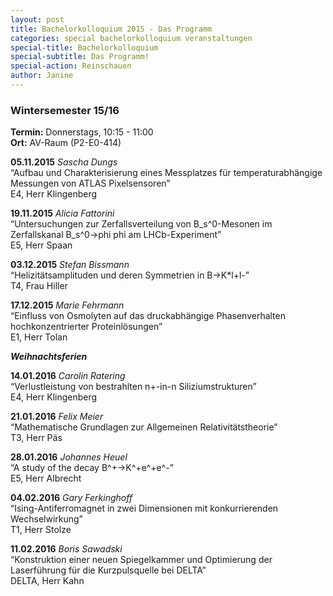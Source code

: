 ```yaml
---
layout: post
title: Bachelorkolloquium 2015 - Das Programm
categories: special bachelorkolloquium veranstaltungen
special-title: Bachelorkolloquium
special-subtitle: Das Programm!
special-action: Reinschauen
author: Janine
---
```

### Wintersemester 15/16

__Termin:__ Donnerstags, 10:15 - 11:00  
__Ort:__ AV-Raum (P2-E0-414)

__05.11.2015__ *Sascha Dungs*  
“Aufbau und Charakterisierung eines Messplatzes für temperaturabhängige Messungen von ATLAS Pixelsensoren”  
E4, Herr Klingenberg

__19.11.2015__ *Alicia Fattorini*  
“Untersuchungen zur Zerfallsverteilung von B_s^0-Mesonen im Zerfallskanal B_s^0->phi phi am LHCb-Experiment”  
E5, Herr Spaan

__03.12.2015__ *Stefan Bissmann*  
“Helizitätsamplituden und deren Symmetrien in B->K*l+l-”  
T4, Frau Hiller

__17.12.2015__ *Marie Fehrmann*  
“Einfluss von Osmolyten auf das druckabhängige Phasenverhalten hochkonzentrierter Proteinlösungen”  
E1, Herr Tolan

___________________________Weihnachtsferien___________________________

__14.01.2016__ *Carolin Ratering*  
“Verlustleistung von bestrahlten n+-in-n Siliziumstrukturen”  
E4, Herr Klingenberg

__21.01.2016__ *Felix Meier*  
“Mathematische Grundlagen zur Allgemeinen Relativitätstheorie”  
T3, Herr Päs

__28.01.2016__ *Johannes Heuel*  
“A study of the decay B^+->K^+e^+e^-”  
E5, Herr Albrecht

__04.02.2016__ *Gary Ferkinghoff*  
“Ising-Antiferromagnet in zwei Dimensionen mit konkurrierenden Wechselwirkung”  
T1, Herr Stolze

__11.02.2016__ *Boris Sawadski*  
“Konstruktion einer neuen Spiegelkammer und Optimierung der Laserführung für die Kurzpulsquelle bei DELTA”  
DELTA, Herr Kahn